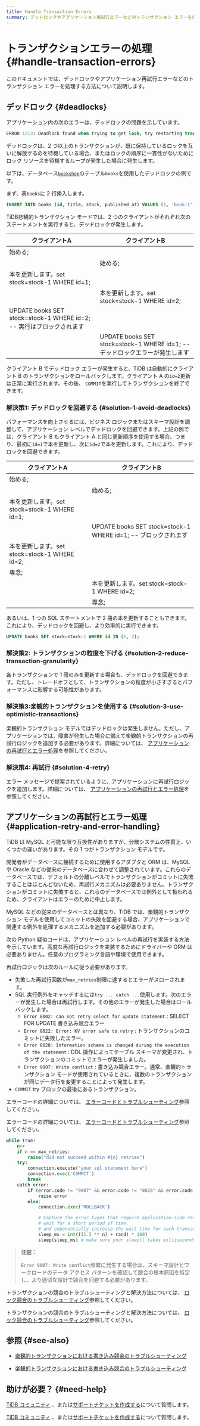 ```yaml
---
title: Handle Transaction Errors
summary: デッドロックやアプリケーション再試行エラーなどのトランザクション エラーを処理する方法について学習します。
---
```


# トランザクションエラーの処理 {#handle-transaction-errors}

このドキュメントでは、デッドロックやアプリケーション再試行エラーなどのトランザクション エラーを処理する方法について説明します。

## デッドロック {#deadlocks}

アプリケーション内の次のエラーは、デッドロックの問題を示しています。

```sql
ERROR 1213: Deadlock found when trying to get lock; try restarting transaction
```

デッドロックは、2 つ以上のトランザクションが、既に保持しているロックを互いに解放するのを待機している場合、またはロックの順序に一貫性がないためにロック リソースを待機するループが発生した場合に発生します。

以下は、データベース[`bookshop`](/develop/dev-guide-bookshop-schema-design.md)のテーブル`books`を使用したデッドロックの例です。

まず、表`books`に 2 行挿入します。

```sql
INSERT INTO books (id, title, stock, published_at) VALUES (1, 'book-1', 10, now()), (2, 'book-2', 10, now());
```

TiDB悲観的トランザクション モードでは、2 つのクライアントがそれぞれ次のステートメントを実行すると、デッドロックが発生します。

| クライアントA                                                   | クライアントB                                                       |
| --------------------------------------------------------- | ------------------------------------------------------------- |
| 始める;                                                      |                                                               |
|                                                           | 始める;                                                          |
| 本を更新します。set stock=stock-1 WHERE id=1;                     |                                                               |
|                                                           | 本を更新します。set stock=stock-1 WHERE id=2;                         |
| UPDATE books SET stock=stock-1 WHERE id=2; -- 実行はブロックされます |                                                               |
|                                                           | UPDATE books SET stock=stock-1 WHERE id=1; -- デッドロックエラーが発生します |

クライアント B でデッドロック エラーが発生すると、TiDB は自動的にクライアント B のトランザクションをロールバックします。クライアント A の`id=2`更新は正常に実行されます。その後、 `COMMIT`を実行してトランザクションを終了できます。

### 解決策1: デッドロックを回避する {#solution-1-avoid-deadlocks}

パフォーマンスを向上させるには、ビジネス ロジックまたはスキーマ設計を調整して、アプリケーション レベルでデッドロックを回避できます。上記の例では、クライアント B もクライアント A と同じ更新順序を使用する場合、つまり、最初に`id=1`で本を更新し、次に`id=2`で本を更新します。これにより、デッドロックを回避できます。

| クライアントA                               | クライアントB                                                |
| ------------------------------------- | ------------------------------------------------------ |
| 始める;                                  |                                                        |
|                                       | 始める;                                                   |
| 本を更新します。set stock=stock-1 WHERE id=1; |                                                        |
|                                       | UPDATE books SET stock=stock-1 WHERE id=1; -- ブロックされます |
| 本を更新します。set stock=stock-1 WHERE id=2; |                                                        |
| 専念;                                   |                                                        |
|                                       | 本を更新します。set stock=stock-1 WHERE id=2;                  |
|                                       | 専念;                                                    |

あるいは、1 つの SQL ステートメントで 2 冊の本を更新することもできます。これにより、デッドロックを回避し、より効率的に実行できます。

```sql
UPDATE books SET stock=stock-1 WHERE id IN (1, 2);
```

### 解決策2: トランザクションの粒度を下げる {#solution-2-reduce-transaction-granularity}

各トランザクションで 1 冊のみを更新する場合も、デッドロックを回避できます。ただし、トレードオフとして、トランザクションの粒度が小さすぎるとパフォーマンスに影響する可能性があります。

### 解決策3:楽観的トランザクションを使用する {#solution-3-use-optimistic-transactions}

楽観的トランザクション モデルではデッドロックは発生しません。ただし、アプリケーションでは、障害が発生した場合に備えて楽観的トランザクションの再試行ロジックを追加する必要があります。詳細については、 [アプリケーションの再試行とエラー処理](#application-retry-and-error-handling)を参照してください。

### 解決策4: 再試行 {#solution-4-retry}

エラー メッセージで提案されているように、アプリケーションに再試行ロジックを追加します。詳細については、 [アプリケーションの再試行とエラー処理](#application-retry-and-error-handling)を参照してください。

## アプリケーションの再試行とエラー処理 {#application-retry-and-error-handling}

TiDB は MySQL と可能な限り互換性がありますが、分散システムの性質上、いくつかの違いがあります。その 1 つがトランザクション モデルです。

開発者がデータベースに接続するために使用するアダプタと ORM は、MySQL や Oracle などの従来のデータベースに合わせて調整されています。これらのデータベースでは、デフォルトの分離レベルでトランザクションがコミットに失敗することはほとんどないため、再試行メカニズムは必要ありません。トランザクションがコミットに失敗すると、これらのデータベースでは例外として扱われるため、クライアントはエラーのために中止します。

MySQL などの従来のデータベースとは異なり、TiDB では、楽観的トランザクション モデルを使用してコミットの失敗を回避する場合、アプリケーションで関連する例外を処理するメカニズムを追加する必要があります。

次の Python 疑似コードは、アプリケーション レベルの再試行を実装する方法を示しています。高度な再試行ロジックを実装するためにドライバーや ORM は必要ありません。任意のプログラミング言語や環境で使用できます。

再試行ロジックは次のルールに従う必要があります。

-   失敗した再試行回数が`max_retries`制限に達するとエラーがスローされます。
-   SQL 実行例外をキャッチするには`try ... catch ...`使用します。次のエラーが発生した場合は再試行します。その他のエラーが発生した場合はロールバックします。
    -   `Error 8002: can not retry select for update statement` : SELECT FOR UPDATE 書き込み競合エラー
    -   `Error 8022: Error: KV error safe to retry` : トランザクションのコミットに失敗したエラー。
    -   `Error 8028: Information schema is changed during the execution of the statement` : DDL 操作によってテーブル スキーマが変更され、トランザクションのコミットでエラーが発生しました。
    -   `Error 9007: Write conflict` : 書き込み競合エラー。通常、楽観的トランザクション モードが使用されているときに、複数のトランザクションが同じデータ行を変更することによって発生します。
-   `COMMIT` try ブロックの最後にあるトランザクション。

<CustomContent platform="tidb">

エラーコードの詳細については、 [エラーコードとトラブルシューティング](/error-codes.md)参照してください。

</CustomContent>

<CustomContent platform="tidb-cloud">

エラーコードの詳細については、 [エラーコードとトラブルシューティング](https://docs.pingcap.com/tidb/stable/error-codes)参照してください。

</CustomContent>

```python
while True:
    n++
    if n == max_retries:
        raise("did not succeed within #{n} retries")
    try:
        connection.execute("your sql statement here")
        connection.exec('COMMIT')
        break
    catch error:
        if (error.code != "9007" && error.code != "8028" && error.code != "8002" && error.code != "8022"):
            raise error
        else:
            connection.exec('ROLLBACK')

            # Capture the error types that require application-side retry,
            # wait for a short period of time,
            # and exponentially increase the wait time for each transaction failure
            sleep_ms = int(((1.5 ** n) + rand) * 100)
            sleep(sleep_ms) # make sure your sleep() takes milliseconds
```

> **注記：**
>
> `Error 9007: Write conflict`頻繁に発生する場合は、スキーマ設計とワークロードのデータ アクセス パターンを確認して競合の根本原因を特定し、より適切な設計で競合を回避する必要があります。

<CustomContent platform="tidb">

トランザクションの競合のトラブルシューティングと解決方法については、 [ロック競合のトラブルシューティング](/troubleshoot-lock-conflicts.md)参照してください。

</CustomContent>

<CustomContent platform="tidb-cloud">

トランザクションの競合のトラブルシューティングと解決方法については、 [ロック競合のトラブルシューティング](https://docs.pingcap.com/tidb/stable/troubleshoot-lock-conflicts)参照してください。

</CustomContent>

## 参照 {#see-also}

<CustomContent platform="tidb">

-   [楽観的トランザクションにおける書き込み競合のトラブルシューティング](/troubleshoot-write-conflicts.md)

</CustomContent>

<CustomContent platform="tidb-cloud">

-   [楽観的トランザクションにおける書き込み競合のトラブルシューティング](https://docs.pingcap.com/tidb/stable/troubleshoot-write-conflicts)

</CustomContent>

## 助けが必要？ {#need-help}

<CustomContent platform="tidb">

[TiDB コミュニティ](https://ask.pingcap.com/) 、または[サポートチケットを作成する](/support.md)について質問します。

</CustomContent>

<CustomContent platform="tidb-cloud">

[TiDB コミュニティ](https://ask.pingcap.com/) 、または[サポートチケットを作成する](https://support.pingcap.com/)について質問します。

</CustomContent>
